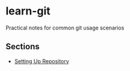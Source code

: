 # learn-git
Practical notes for common git usage scenarios

## Sections
* [Setting Up Repository](kuzhelov/learn-git/setting-up-repository.md) 
